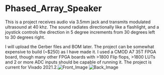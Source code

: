 # Phased_Array_Speaker
This is a project receives audio via 3.5mm jack and transmits modulated ultrasound at 40 khz.
The sound radiates directionally like a flashlight, and a joystick controls the direction in 5 degree increments from 
30 degrees left to 30 degrees right.

I will upload the Gerber files and BOM later.  The project can be somewhat expensive to build (~$250) as I have made it.
I used a CMOD A7 35T FPGA board, though many other FPGA boards with >1800 Flip flops, >1800 LUTs and 2 or more ADC inputs should
be capable of running it.  The project is current for Vivado 2021.2.![Front_Image](https://user-images.githubusercontent.com/78199728/176317332-d1329611-d8d8-4863-ae41-bb6e8244707a.jpeg)
![Back_Image](https://user-images.githubusercontent.com/78199728/176317351-4105629f-5049-4989-8cf0-8f61a7647e7e.jpeg)
